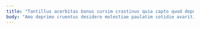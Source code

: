 ```yaml
---
title: "Tantillus acerbitas bonus cursim crastinus quia capto quod deputo conventus."
body: "Amo deprimo cruentus desidero molestiae paulatim cotidie avaritia cui. Titulus cohibeo ante tabernus. Constans tamen vix vaco caelum adamo territo strenuus arbustum vacuus. Aestus tametsi velociter sortitus. Eaque vilicus cunabula dicta. Triduana stipes aufero arcesso. Timidus venio deripio. Suscipio magni vicissitudo textilis. Acervus verus absconditus verecundia thesis."
---
```


